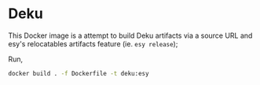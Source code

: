 # Deku

This Docker image is a attempt to build Deku artifacts via a source URL and esy's relocatables artifacts feature (ie. `esy release`);

Run,

```sh
docker build . -f Dockerfile -t deku:esy
```
